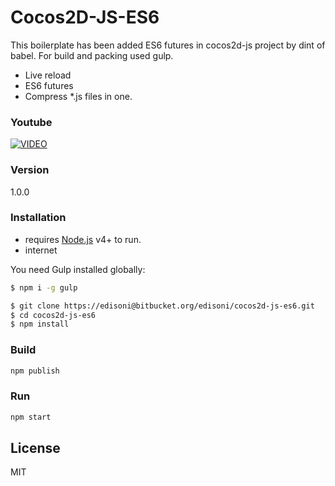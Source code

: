 # Cocos2D-JS-ES6

This boilerplate has been added ES6 futures in cocos2d-js project by dint of babel. For build and packing used gulp.

- Live reload
- ES6 futures
- Compress *.js files in one.

### Youtube

[![VIDEO](https://img.youtube.com/vi/CowHp3VW9TU/0.jpg)](https://www.youtube.com/watch?v=CowHp3VW9TU)

### Version
1.0.0

### Installation
 - requires [Node.js](https://nodejs.org/) v4+ to run.
 - internet

You need Gulp installed globally:

```sh
$ npm i -g gulp
```

```sh
$ git clone https://edisoni@bitbucket.org/edisoni/cocos2d-js-es6.git
$ cd cocos2d-js-es6
$ npm install
```
### Build
```sh
npm publish
```

### Run
```sh
npm start
```

License
----

MIT
